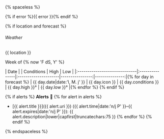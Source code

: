 {% spaceless %}

{% if error %}{{ error }}{% endif %}

{% if location and forecast %}
###### Weather

{{ location }}

Week of {% now 'F dS, Y' %}

| Date                          |                | Conditions           | High            | Low            |
|:------------------------------|:---------------|:---------------------|----------------:|---------------:|{% for day in forecast %}
| {{ day.date|date:'l, M. j' }} | {{ day.icon }} | {{ day.conditions }} | {{ day.high }}° | {{ day.low }}° |{% endfor %}
{% endif %}

{% if alerts %}
**Alerts** :rotating_light:
{% for alert in alerts %}
- [{{ alert.title }}]({{ alert.uri }}) ({{ alert.time|date:'n/j P' }}–{{ alert.expires|date:'n/j P' }}): {{ alert.description|lower|capfirst|truncatechars:75 }}
{% endfor %}
{% endif %}

{% endspaceless %}